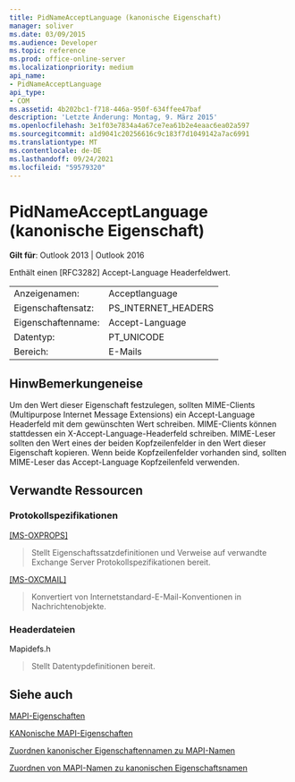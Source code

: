 ```yaml
---
title: PidNameAcceptLanguage (kanonische Eigenschaft)
manager: soliver
ms.date: 03/09/2015
ms.audience: Developer
ms.topic: reference
ms.prod: office-online-server
ms.localizationpriority: medium
api_name:
- PidNameAcceptLanguage
api_type:
- COM
ms.assetid: 4b202bc1-f718-446a-950f-634ffee47baf
description: 'Letzte Änderung: Montag, 9. März 2015'
ms.openlocfilehash: 3e1f03e7834a4a67ce7ea61b2e4eaac6ea02a597
ms.sourcegitcommit: a1d9041c20256616c9c183f7d1049142a7ac6991
ms.translationtype: MT
ms.contentlocale: de-DE
ms.lasthandoff: 09/24/2021
ms.locfileid: "59579320"
---
```

# <a name="pidnameacceptlanguage-canonical-property"></a>PidNameAcceptLanguage (kanonische Eigenschaft)

  
  
**Gilt für**: Outlook 2013 | Outlook 2016 
  
Enthält einen [RFC3282] Accept-Language Headerfeldwert.
  
|||
|:-----|:-----|
|Anzeigenamen:  <br/> |Acceptlanguage  <br/> |
|Eigenschaftensatz:  <br/> |PS_INTERNET_HEADERS  <br/> |
|Eigenschaftenname:  <br/> |Accept-Language  <br/> |
|Datentyp:  <br/> |PT_UNICODE  <br/> |
|Bereich:  <br/> |E-Mails  <br/> |
   
## <a name="remarks"></a>HinwBemerkungeneise

Um den Wert dieser Eigenschaft festzulegen, sollten MIME-Clients (Multipurpose Internet Message Extensions) ein Accept-Language Headerfeld mit dem gewünschten Wert schreiben. MIME-Clients können stattdessen ein X-Accept-Language-Headerfeld schreiben. MIME-Leser sollten den Wert eines der beiden Kopfzeilenfelder in den Wert dieser Eigenschaft kopieren. Wenn beide Kopfzeilenfelder vorhanden sind, sollten MIME-Leser das Accept-Language Kopfzeilenfeld verwenden.
  
## <a name="related-resources"></a>Verwandte Ressourcen

### <a name="protocol-specifications"></a>Protokollspezifikationen

[[MS-OXPROPS]](https://msdn.microsoft.com/library/f6ab1613-aefe-447d-a49c-18217230b148%28Office.15%29.aspx)
  
> Stellt Eigenschaftssatzdefinitionen und Verweise auf verwandte Exchange Server Protokollspezifikationen bereit.
    
[[MS-OXCMAIL]](https://msdn.microsoft.com/library/b60d48db-183f-4bf5-a908-f584e62cb2d4%28Office.15%29.aspx)
  
> Konvertiert von Internetstandard-E-Mail-Konventionen in Nachrichtenobjekte.
    
### <a name="header-files"></a>Headerdateien

Mapidefs.h
  
> Stellt Datentypdefinitionen bereit.
    
## <a name="see-also"></a>Siehe auch



[MAPI-Eigenschaften](mapi-properties.md)
  
[KANonische MAPI-Eigenschaften](mapi-canonical-properties.md)
  
[Zuordnen kanonischer Eigenschaftennamen zu MAPI-Namen](mapping-canonical-property-names-to-mapi-names.md)
  
[Zuordnen von MAPI-Namen zu kanonischen Eigenschaftsnamen](mapping-mapi-names-to-canonical-property-names.md)

